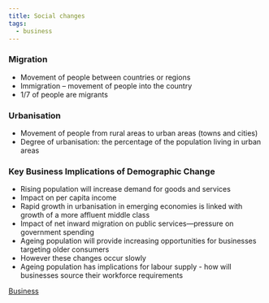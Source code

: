 ```yaml
---
title: Social changes
tags:
  - business
---
```

### Migration

- Movement of people between countries or regions
- Immigration – movement of people into the country
- 1/7 of people are migrants
### Urbanisation

- Movement of people from rural areas to urban areas (towns and cities)
- Degree of urbanisation: the percentage of the population living in urban areas

### Key Business Implications of Demographic Change

- Rising population will increase demand for goods and services
- Impact on per capita income
- Rapid growth in urbanisation in emerging economies is linked with growth of a more affluent middle class
- Impact of net inward migration on public services—pressure on government spending
- Ageing population will provide increasing opportunities for businesses targeting older consumers
- However these changes occur slowly
- Ageing population has implications for labour supply - how will businesses source their workforce requirements



[Business](/Business)